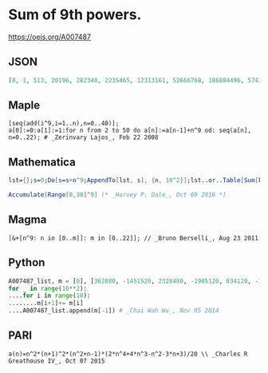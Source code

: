 # Sum of 9th powers\.
https://oeis.org/A007487
## JSON
```JSON
[0, 1, 513, 20196, 282340, 2235465, 12313161, 52666768, 186884496, 574304985, 1574304985, 3932252676, 9092033028, 19696532401, 40357579185, 78800938560, 147520415296, 266108291793, 464467582161, 787155279940, 1299155279940, 2093435326521, 3300704544313]
```
## Maple
```Maple
[seq(add(i^9,i=1..n),n=0..40)];
a[0]:=0:a[1]:=1:for n from 2 to 50 do a[n]:=a[n-1]+n^9 od: seq(a[n], n=0..22); # _Zerinvary Lajos_, Feb 22 2008
```
## Mathematica
```Mathematica
lst={};s=0;Do[s=s+n^9;AppendTo[lst, s], {n, 10^2}];lst..or..Table[Sum[k^9, {k, 1, n}], {n, 0, 100}] (* _Vladimir Joseph Stephan Orlovsky_, Aug 14 2008 *)
```
```Mathematica
Accumulate[Range[0,30]^9] (* _Harvey P. Dale_, Oct 09 2016 *)
```
## Magma
```Magma
[&+[n^9: n in [0..m]]: m in [0..22]]; // _Bruno Berselli_, Aug 23 2011
```
## Python
```Python
A007487_list, m = [0], [362880, -1451520, 2328480, -1905120, 834120, -186480, 18150, -510, 1, 0, 0]
for _ in range(10**2):
....for i in range(10):
........m[i+1]+= m[i]
....A007487_list.append(m[-1]) # _Chai Wah Wu_, Nov 05 2014
```
## PARI
```PARI
a(n)=n^2*(n+1)^2*(n^2+n-1)*(2*n^4+4*n^3-n^2-3*n+3)/20 \\ _Charles R Greathouse IV_, Oct 07 2015
```
